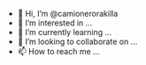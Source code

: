 - 👋 Hi, I’m @camionerorakilla
- 👀 I’m interested in ...
- 🌱 I’m currently learning ...
- 💞️ I’m looking to collaborate on ...
- 📫 How to reach me ...

<!---
camionerorakilla/camionerorakilla is a ✨ special ✨ repository because its `README.md` (this file) appears on your GitHub profile.
You can click the Preview link to take a look at your changes.
--->

